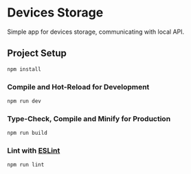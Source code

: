 # Devices Storage

Simple app for devices storage, communicating with local API.

## Project Setup

```sh
npm install
```

### Compile and Hot-Reload for Development

```sh
npm run dev
```

### Type-Check, Compile and Minify for Production

```sh
npm run build
```


### Lint with [ESLint](https://eslint.org/)

```sh
npm run lint
```
